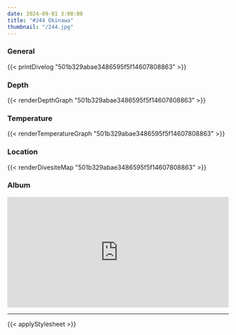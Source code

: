 ```yaml
---
date: 2024-09-01 3:00:00
title: "#244 Okinawa"
thumbnail: "/244.jpg"
---
```


### General

{{< printDivelog "501b329abae3486595f5f14607808863" >}}

### Depth

{{< renderDepthGraph "501b329abae3486595f5f14607808863" >}}

### Temperature

{{< renderTemperatureGraph "501b329abae3486595f5f14607808863" >}}

### Location

{{< renderDivesiteMap "501b329abae3486595f5f14607808863" >}}

### Album

<div class='lr_embed' style='position: relative; padding-bottom: 50%; height: 0; overflow: hidden;'><iframe id='iframe' src='https://lightroom.adobe.com/embed/shares/485c6d7615db4100b1dd6b6c7afa54f5/slideshow?background_color=%232D2D2D&color=%23999999' frameborder='0'style='width:100%; height:100%; position: absolute; top:0; left:0;' ></iframe></div>

---

{{< applyStylesheet >}}
